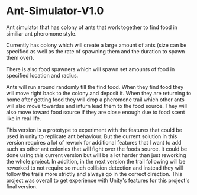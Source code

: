# Ant-Simulator-V1.0
Ant simulator that has colony of ants that work together to find food in similiar ant pheromone style.

Currently has colony which will create a large amount of ants (size can be specified as well as the rate of spawning them and the duration to spawn them over).

There is also food spawners which will spawn set amounts of food in specified location and radius.

Ants will run around randomly till the find food. When they find food they will move right back to the colony and deposit it. When they are returning to home after getting food they will drop a pheromone trail which other ants will also move towardss and inturn lead them to the food source. They will also move toward food source if they are close enough due to food scent like in real life.

This version is a prototype to experiment with the features that could be used in unity to replicate ant behaviour. But the current solution in this version requires a lot of rework for additional features that I want to add such as other ant colonies that will fight over the foods source. It could be done using this current version but will be a lot harder than just reworking the whole project. In addition, in the next version the trail following will be reworked to not require so much collision detection and instead they will follow the trails more strictly and always go in the correct direction. This project was overall to get experience with Unity's features for this project's final version.
